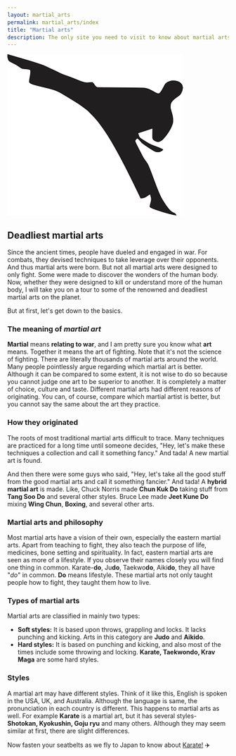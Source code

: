 ```yaml
---
layout: martial_arts
permalink: martial_arts/index
title: "Martial arts"
description: The only site you need to visit to know about martial arts all around the world.
---
```


<img class="pic" alt="Karate stick figure" src="/img/martial_arts/karate-stick.png">

## Deadliest martial arts

Since the ancient times, people have dueled and engaged in war. For combats, they devised techniques to take leverage over their opponents. And thus martial arts were born. But not all martial arts were designed to only fight. Some were made to discover the wonders of the human body. Now, whether they were designed to kill or understand more of the human body, I will take you on a tour to some of the renowned and deadliest martial arts on the planet.

But at first, let's get down to the basics.

### The meaning of _martial art_

**Martial** means **relating to war**, and I am pretty sure you know what **art** means. Together it means the art of fighting. Note that it's not the science of fighting. There are literally thousands of martial arts around the world. Many people pointlessly argue regarding which martial art is better. Although it can be compared to some extent, it is not wise to do so because you cannot judge one art to be superior to another. It is completely a matter of choice, culture and taste. Different martial arts had different reasons of originating. You can, of course, compare which martial artist is better, but you cannot say the same about the art they practice.

### How they originated

The roots of most traditional martial arts difficult to trace. Many techniques are practiced for a long time until someone decides, "Hey, let's make these techniques a collection and call it something fancy." And tada! A new martial art is found.

And then there were some guys who said, "Hey, let's take all the good stuff from the good martial arts and call it something fancier." And tada! A **hybrid martial art** is made. Like, Chuck Norris made **Chun Kuk Do** taking stuff from **Tang Soo Do** and several other styles. Bruce Lee made **Jeet Kune Do** mixing **Wing Chun**, **Boxing**, and several other arts.

### Martial arts and philosophy

Most martial arts have a vision of their own, especially the eastern martial arts. Apart from teaching to fight, they also teach the purpose of life, medicines, bone setting and spirituality. In fact, eastern martial arts are seen as more of a lifestyle. If you observe their names closely you will find one thing in common. Karate-**do**, Ju**do**, Taekwo**do**, Aiki**do**, they all have "_do_" in common. **Do** means lifestyle. These martial arts not only taught people how to fight, they taught them how to live. 

### Types of martial arts

Martial arts are classified in mainly two types:
* **Soft styles:** It is based upon throws, grappling and locks. It lacks punching and kicking. Arts in this category are **Judo** and **Aikido**.
* **Hard styles:** It is based on punching and kicking, and also most of the times include some throwing and locking. **Karate, Taekwondo, Krav Maga** are some hard styles.

### Styles

A martial art may have different styles. Think of it like this, English is spoken in the USA, UK, and Australia. Although the language is same, the pronunciation in each country is different. This happens to martial arts as well. For example **Karate** is a martial art, but it has several styles- **Shotokan, Kyokushin, Goju ryu** and many others. Although they may seem similar at first, there are slight differences.

Now fasten your seatbelts as we fly to Japan to know about [Karate!](/martial_arts/karate) :airplane:

